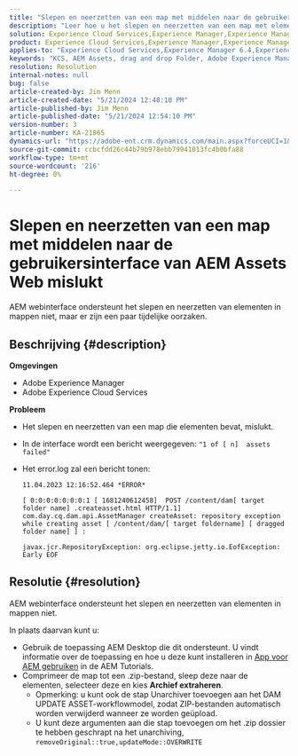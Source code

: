 ```yaml
---
title: "Slepen en neerzetten van een map met middelen naar de gebruikersinterface van AEM Assets Web mislukt."
description: "Leer hoe u het slepen en neerzetten van een map met elementen kunt corrigeren, mislukt in AEM."
solution: Experience Cloud Services,Experience Manager,Experience Manager as a Cloud Service
product: Experience Cloud Services,Experience Manager,Experience Manager as a Cloud Service
applies-to: "Experience Cloud Services,Experience Manager 6.4,Experience Manager Assets,Experience Manager as a Cloud Service,Experience Manager 6.5"
keywords: "KCS, AEM Assets, drag and drop Folder, Adobe Experience Manager, Troubleshooting"
resolution: Resolution
internal-notes: null
bug: false
article-created-by: Jim Menn
article-created-date: "5/21/2024 12:48:10 PM"
article-published-by: Jim Menn
article-published-date: "5/21/2024 12:54:10 PM"
version-number: 3
article-number: KA-21865
dynamics-url: "https://adobe-ent.crm.dynamics.com/main.aspx?forceUCI=1&pagetype=entityrecord&etn=knowledgearticle&id=6e91f85a-7017-ef11-9f8a-6045bd006268"
source-git-commit: ccbcfdd26c44b79b978ebb79941013fc4b0bfa88
workflow-type: tm+mt
source-wordcount: '216'
ht-degree: 0%

---
```


# Slepen en neerzetten van een map met middelen naar de gebruikersinterface van AEM Assets Web mislukt


AEM webinterface ondersteunt het slepen en neerzetten van elementen in mappen niet, maar er zijn een paar tijdelijke oorzaken.

## Beschrijving {#description}


<b>Omgevingen</b>

- Adobe Experience Manager
- Adobe Experience Cloud Services


<b>Probleem</b>

- Het slepen en neerzetten van een map die elementen bevat, mislukt.
- In de interface wordt een bericht weergegeven: `"1 of [ n]  assets failed"`
- Het error.log zal een bericht tonen:

  ```
  11.04.2023 12:16:52.464 *ERROR* 
  
  [ 0:0:0:0:0:0:0:1 [ 1681240612458]  POST /content/dam[ target folder name] .createasset.html HTTP/1.1]  com.day.cq.dam.api.AssetManager createAsset: repository exception while creating asset [ /content/dam/[ target foldername] [ dragged folder name] ] :
  
  javax.jcr.RepositoryException: org.eclipse.jetty.io.EofException: Early EOF
  ```



## Resolutie {#resolution}


AEM webinterface ondersteunt het slepen en neerzetten van elementen in mappen niet.

In plaats daarvan kunt u:

- Gebruik de toepassing AEM Desktop die dit ondersteunt. U vindt informatie over de toepassing en hoe u deze kunt installeren in [App voor AEM gebruiken](https://experienceleague.adobe.com/en/docs/experience-manager-learn/assets/creative-workflows/aem-desktop-app) in de AEM Tutorials.
- Comprimeer de map tot een .zip-bestand, sleep deze naar de elementen, selecteer deze en kies <b>Archief extraheren</b>. 
   - Opmerking: u kunt ook de stap Unarchiver toevoegen aan het DAM UPDATE ASSET-workflowmodel, zodat ZIP-bestanden automatisch worden verwijderd wanneer ze worden geüpload.
   - U kunt deze argumenten aan die stap toevoegen om het .zip dossier te hebben geschrapt na het unarchiving, `removeOriginal::true,updateMode::OVERWRITE`

